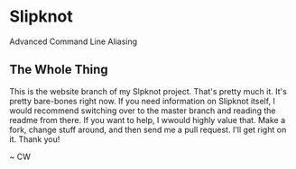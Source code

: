# Slipknot
Advanced Command Line Aliasing

## The Whole Thing
This is the website branch of my Slpknot project. That's pretty much it. It's pretty bare-bones right now. If you need information on Slipknot itself, I would recommend switching over to the master branch and reading the readme from there. If you want to help, I wwould highly value that. Make a fork, change stuff around, and then send me a pull request. I'll get right on it. Thank you!

~ CW
